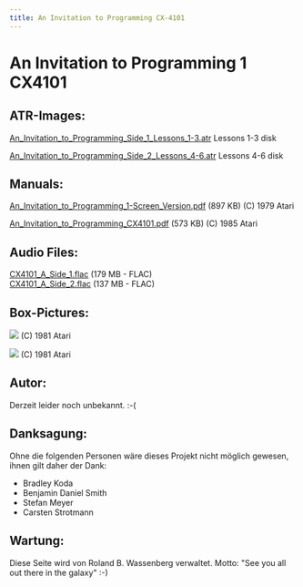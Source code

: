 ```yaml
---
title: An Invitation to Programming CX-4101
---
```

# An Invitation to Programming 1 CX4101  
  
## ATR-Images:  
  
[An_Invitation_to_Programming_Side_1_Lessons_1-3.atr](attachments/An_Invitation_to_Programming_Side_1_Lessons_1-3.atr) Lessons 1-3 disk  
  
[An_Invitation_to_Programming_Side_2_Lessons_4-6.atr](attachments/An_Invitation_to_Programming_Side_2_Lessons_4-6.atr) Lessons 4-6 disk  
  
## Manuals:  
  
[An_Invitation_to_Programming_1-Screen_Version.pdf](attachments/An_Invitation_to_Programming_1-Screen_Version.pdf) (897 KB) (C) 1979 Atari  
  
[An_Invitation_to_Programming_CX4101.pdf](attachments/An_Invitation_to_Programming_CX4101.pdf) (573 KB) (C) 1985 Atari  
  
## Audio Files:  
  
[CX4101_A_Side_1.flac](attachments/CX4101_A_Side_1.flac) (179 MB - FLAC)  
[CX4101_A_Side_2.flac](attachments/CX4101_A_Side_2.flac) (137 MB - FLAC)  
  
## Box-Pictures:  
  
![](attachments/An_Invitation_to_Programming_1-1.jpg) (C) 1981 Atari  
  
![](attachments/An_Invitation_to_Programming_1-2.jpg) (C) 1981 Atari  
  
## Autor:  
  
Derzeit leider noch unbekannt. :-(  
  
## Danksagung:  
  
Ohne die folgenden Personen wäre dieses Projekt nicht möglich gewesen, ihnen gilt daher der Dank:  
  
- Bradley Koda  
- Benjamin Daniel Smith  
- Stefan Meyer  
- Carsten Strotmann  
  
## Wartung:  
  
Diese Seite wird von Roland B. Wassenberg verwaltet. Motto: "See you all out there in the galaxy" :-)  
  
  
